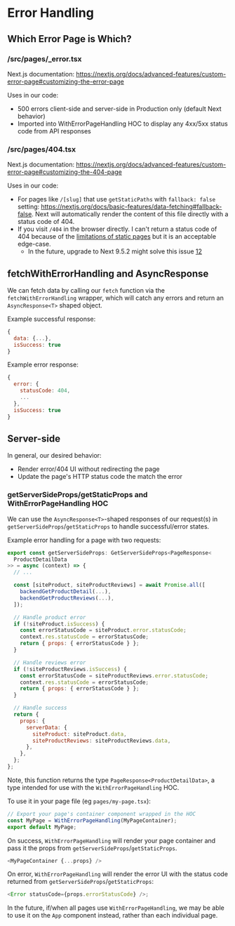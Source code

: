 # Error Handling

## Which Error Page is Which?

### /src/pages/_error.tsx

Next.js documentation: https://nextjs.org/docs/advanced-features/custom-error-page#customizing-the-error-page

Uses in our code:

- 500 errors client-side and server-side in Production only (default Next behavior)
- Imported into WithErrorPageHandling HOC to display any 4xx/5xx status code from API responses

### /src/pages/404.tsx

Next.js documentation: https://nextjs.org/docs/advanced-features/custom-error-page#customizing-the-404-page

Uses in our code:

- For pages like `/[slug]` that use `getStaticPaths` with `fallback: false` setting: https://nextjs.org/docs/basic-features/data-fetching#fallback-false. Next will automatically render the content of this file directly with a status code of 404.
- If you visit `/404` in the browser directly. I can't return a status code of 404 because of the [limitations of static pages](https://github.com/vercel/next.js/discussions/11464#discussioncomment-2410) but it is an acceptable edge-case.
  - In the future, upgrade to Next 9.5.2 might solve this issue [1](https://github.com/vercel/next.js/releases/tag/v9.5.2)[2](https://github.com/vercel/next.js/pull/15728)

## fetchWithErrorHandling and AsyncResponse

We can fetch data by calling our `fetch` function via the `fetchWithErrorHandling` wrapper, which will catch any errors and return an `AsyncResponse<T>` shaped object.

Example successful response:

```javascript
{
  data: {...},
  isSuccess: true
}
```

Example error response:

```javascript
{
  error: {
    statusCode: 404,
    ...
  },
  isSuccess: true
}
```

## Server-side

In general, our desired behavior:

- Render error/404 UI without redirecting the page
- Update the page's HTTP status code the match the error

### getServerSideProps/getStaticProps and WithErrorPageHandling HOC

We can use the `AsyncResponse<T>`-shaped responses of our request(s) in `getServerSideProps`/`getStaticProps` to handle successful/error states.

Example error handling for a page with two requests:

```javascript
export const getServerSideProps: GetServerSideProps<PageResponse<
  ProductDetailData
>> = async (context) => {
  // ...

  const [siteProduct, siteProductReviews] = await Promise.all([
    backendGetProductDetail(...),
    backendGetProductReviews(...),
  ]);

  // Handle product error
  if (!siteProduct.isSuccess) {
    const errorStatusCode = siteProduct.error.statusCode;
    context.res.statusCode = errorStatusCode;
    return { props: { errorStatusCode } };
  }

  // Handle reviews error
  if (!siteProductReviews.isSuccess) {
    const errorStatusCode = siteProductReviews.error.statusCode;
    context.res.statusCode = errorStatusCode;
    return { props: { errorStatusCode } };
  }

  // Handle success
  return {
    props: {
      serverData: {
        siteProduct: siteProduct.data,
        siteProductReviews: siteProductReviews.data,
      },
    },
  };
};
```

Note, this function returns the type `PageResponse<ProductDetailData>`, a type intended for use with the `WithErrorPageHandling` HOC.

To use it in your page file (eg `pages/my-page.tsx`):

```javascript
// Export your page's container component wrapped in the HOC
const MyPage = WithErrorPageHandling(MyPageContainer);
export default MyPage;
```

On success, `WithErrorPageHandling` will render your page container and pass it the props from `getServerSideProps`/`getStaticProps`.

```javascript
<MyPageContainer {...props} />
```

On error, `WithErrorPageHandling` will render the error UI with the status code returned from `getServerSideProps`/`getStaticProps`:

```javascript
<Error statusCode={props.errorStatusCode} />;
```

In the future, if/when all pages use `WithErrorPageHandling`, we may be able to use it on the `App` component instead, rather than each individual page.

